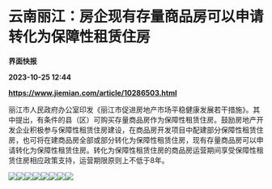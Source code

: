 # 云南丽江：房企现有存量商品房可以申请转化为保障性租赁住房
**界面快报**

**2023-10-25 12:44**

**https://www.jiemian.com/article/10286503.html**

丽江市人民政府办公室印发《丽江市促进房地产市场平稳健康发展若干措施》。其中提出，有条件的县（区）可购买存量商品房作为保障性租赁住房。鼓励房地产开发企业积极参与保障性租赁住房建设，在商品房开发项目中配建部分保障性租赁住房，也可将在建商品房全部或部分转化为保障性租赁住房，现有存量商品房可以申请转化为保障性租赁住房。转化为保障性租赁住房的商品房运营期间享受保障性租赁住房相应政策支持，运营期限原则上不低于8年。

![](https://img2.jiemian.com/101/original/20231025/1698236562188254_a700xH.png)![](https://img2.jiemian.com/101/original/20231025/16982365623306137_a700xH.png)![](https://img1.jiemian.com/101/original/20231025/1698236562794658_a700xH.png)![](https://img2.jiemian.com/101/original/20231025/16982365624590926_a700xH.png)![](https://img2.jiemian.com/101/original/20231025/16982365627857537_a700xH.png)![](https://img3.jiemian.com/101/original/20231025/16982365628974595_a700xH.png)![](https://img1.jiemian.com/101/original/20231025/16982365633379129_a700xH.png)![](https://img3.jiemian.com/101/original/20231025/16982365633630191_a700xH.png)